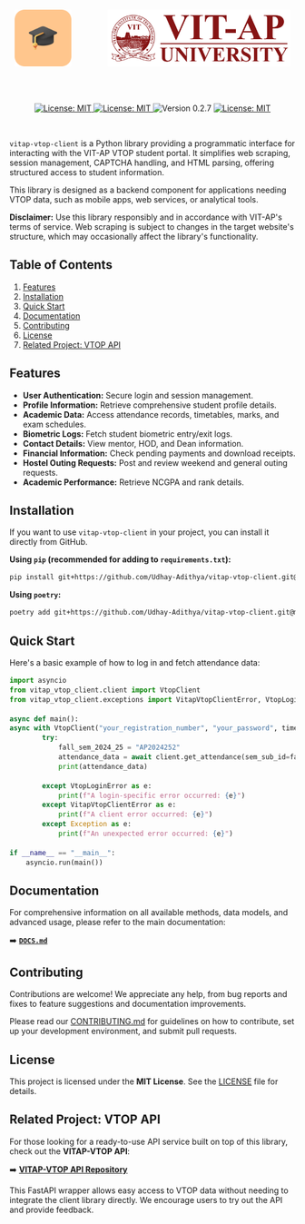 <br />
<p align="center">
    <img src="public/Final_Icon_512x512.png" width="100" height="100" style="margin-right: 60px;"> 
    <img src="public/vitaplogo.png" width="322" height="100"> 
</p>
<br>
<br>

<p align="center">
    <a href="https://github.com/Udhay-Adithya/vitap-vtop-client">
    <img src="https://img.shields.io/github/stars/Udhay-Adithya/vitap-vtop-client?style=social" alt="License: MIT">
    </a>
    <a href="https://opensource.org/licenses/MIT">
    <img src="https://img.shields.io/badge/License-MIT-blue.svg" alt="License: MIT">
    </a>
    <img src="https://img.shields.io/badge/Version-0.2.7-blue.svg" alt="Version 0.2.7">
    <a href="https://github.com/Udhay-Adithya/vitap-vtop-client/issues">
    <img src="https://img.shields.io/github/issues/Udhay-Adithya/vitap-vtop-client" alt="License: MIT">
    </a>
</p>
<br>

`vitap-vtop-client` is a Python library providing a programmatic interface for interacting with the VIT-AP VTOP student portal. It simplifies web scraping, session management, CAPTCHA handling, and HTML parsing, offering structured access to student information.

This library is designed as a backend component for applications needing VTOP data, such as mobile apps, web services, or analytical tools.

**Disclaimer:** Use this library responsibly and in accordance with VIT-AP's terms of service. Web scraping is subject to changes in the target website's structure, which may occasionally affect the library's functionality.

## Table of Contents
1. [Features](#features)
2. [Installation](#installation)
3. [Quick Start](#quick-start)
4. [Documentation](#documentation)
5. [Contributing](#contributing)
6. [License](#license)
7. [Related Project: VTOP API](#related-project-vtop-api)

## Features
*   **User Authentication:** Secure login and session management.
*   **Profile Information:** Retrieve comprehensive student profile details.
*   **Academic Data:** Access attendance records, timetables, marks, and exam schedules.
*   **Biometric Logs:** Fetch student biometric entry/exit logs.
*   **Contact Details:** View mentor, HOD, and Dean information.
*   **Financial Information:** Check pending payments and download receipts.
*   **Hostel Outing Requests:** Post and review weekend and general outing requests.
*   **Academic Performance:** Retrieve NCGPA and rank details.

## Installation

If you want to use `vitap-vtop-client` in your project, you can install it directly from GitHub.

**Using `pip` (recommended for adding to `requirements.txt`):**

```bash
pip install git+https://github.com/Udhay-Adithya/vitap-vtop-client.git@main
```

**Using `poetry`:**

```bash
poetry add git+https://github.com/Udhay-Adithya/vitap-vtop-client.git@main
```

## Quick Start

Here's a basic example of how to log in and fetch attendance data:

```python
import asyncio
from vitap_vtop_client.client import VtopClient
from vitap_vtop_client.exceptions import VitapVtopClientError, VtopLoginError

async def main():
async with VtopClient("your_registration_number", "your_password", timeout=60.0) as client:
        try:
            fall_sem_2024_25 = "AP2024252"
            attendance_data = await client.get_attendance(sem_sub_id=fall_sem_2024_25)
            print(attendance_data)

        except VtopLoginError as e:
            print(f"A login-specific error occurred: {e}")
        except VitapVtopClientError as e:
            print(f"A client error occurred: {e}")
        except Exception as e:
            print(f"An unexpected error occurred: {e}")

if __name__ == "__main__":
    asyncio.run(main())
```

## Documentation

For comprehensive information on all available methods, data models, and advanced usage, please refer to the main documentation:

➡️ **[`DOCS.md`](DOCS.md)**

## Contributing
Contributions are welcome! We appreciate any help, from bug reports and fixes to feature suggestions and documentation improvements.

Please read our [CONTRIBUTING.md](CONTRIBUTING.md) for guidelines on how to contribute, set up your development environment, and submit pull requests.

## License
This project is licensed under the **MIT License**. See the [LICENSE](LICENSE) file for details.

## Related Project: VTOP API
For those looking for a ready-to-use API service built on top of this library, check out the **VITAP-VTOP API**:

➡️ **[VITAP-VTOP API Repository](https://github.com/Udhay-Adithya/vit_ap_vtop_api/)**

This FastAPI wrapper allows easy access to VTOP data without needing to integrate the client library directly. We encourage users to try out the API and provide feedback.
